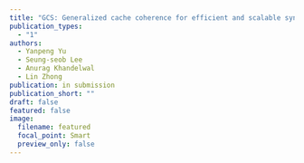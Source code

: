 ```yaml
---
title: "GCS: Generalized cache coherence for efficient and scalable synchronization"
publication_types:
  - "1"
authors:
  - Yanpeng Yu
  - Seung-seob Lee
  - Anurag Khandelwal
  - Lin Zhong
publication: in submission
publication_short: ""
draft: false
featured: false
image:
  filename: featured
  focal_point: Smart
  preview_only: false
---
```

